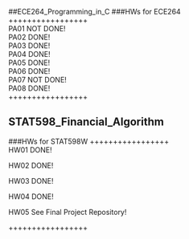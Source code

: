 ##ECE264_Programming_in_C
###HWs for ECE264   
+++++++++++++++++   
PA01	NOT DONE!  	
PA02	DONE!    
PA03	DONE!    
PA04	DONE! 	 
PA05	DONE! 	
PA06	DONE!   
PA07	NOT DONE!   
PA08	DONE!   
+++++++++++++++++

## STAT598_Financial_Algorithm
###HWs for  STAT598W
+++++++++++++++++   
HW01	DONE!

HW02  DONE!

HW03  DONE!

HW04  DONE!

HW05  See Final Project Repository!

+++++++++++++++++

